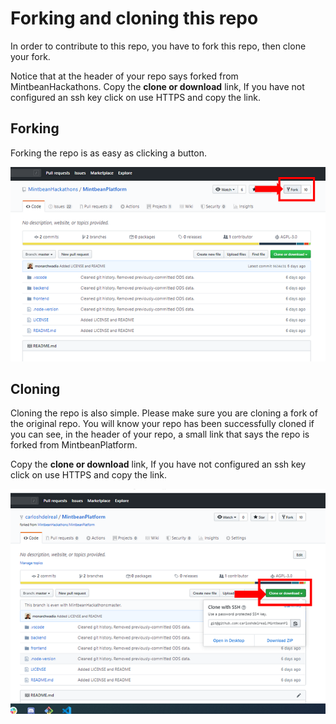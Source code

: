 # Forking and cloning this repo

In order to contribute to this repo, you have to fork this repo, then clone your fork. 

Notice that at the header of your repo says forked from MintbeanHackathons. Copy the **clone or download** link, If you have not configured an ssh key click on use HTTPS and copy the link.

## Forking

Forking the repo is as easy as clicking a button.

![Fork this repo](../assets/fork-repo.png)

## Cloning

Cloning the repo is also simple. Please make sure you are cloning a fork of the original repo. You will know your repo has been successfully cloned if you can see, in the header of your repo, a small link that says the repo is forked from MintbeanPlatform. 

Copy the **clone or download** link, If you have not configured an ssh key click on use HTTPS and copy the link.

![Clone your repo](../assets/clone-your-repo.png)